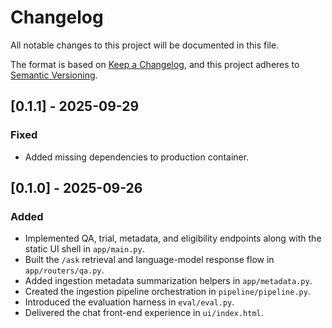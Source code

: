 # Changelog

All notable changes to this project will be documented in this file.

The format is based on [Keep a Changelog](https://keepachangelog.com/en/1.0.0/),
and this project adheres to [Semantic Versioning](https://semver.org/).

## [0.1.1] - 2025-09-29

### Fixed
- Added missing dependencies to production container.

## [0.1.0] - 2025-09-26

### Added
- Implemented QA, trial, metadata, and eligibility endpoints along with the static UI shell in `app/main.py`.
- Built the `/ask` retrieval and language-model response flow in `app/routers/qa.py`.
- Added ingestion metadata summarization helpers in `app/metadata.py`.
- Created the ingestion pipeline orchestration in `pipeline/pipeline.py`.
- Introduced the evaluation harness in `eval/eval.py`.
- Delivered the chat front-end experience in `ui/index.html`.
